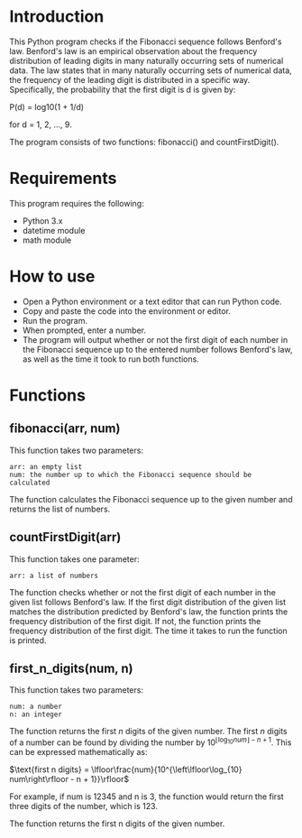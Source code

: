 # Introduction

This Python program checks if the Fibonacci sequence follows Benford's law. Benford's law is an empirical observation about the frequency distribution of leading digits in many naturally occurring sets of numerical data. The law states that in many naturally occurring sets of numerical data, the frequency of the leading digit is distributed in a specific way. Specifically, the probability that the first digit is d is given by:

P(d) = log10(1 + 1/d)

for d = 1, 2, ..., 9.

The program consists of two functions: fibonacci() and countFirstDigit().
# Requirements

This program requires the following:

   - Python 3.x
   - datetime module
   - math module

# How to use

   - Open a Python environment or a text editor that can run Python code.
   - Copy and paste the code into the environment or editor.
   - Run the program.
   - When prompted, enter a number.
   - The program will output whether or not the first digit of each number in the Fibonacci sequence up to the entered number follows Benford's law, as well as the time it took to run both functions.

# Functions
## fibonacci(arr, num)

This function takes two parameters:

    arr: an empty list
    num: the number up to which the Fibonacci sequence should be calculated

The function calculates the Fibonacci sequence up to the given number and returns the list of numbers.
## countFirstDigit(arr)

This function takes one parameter:

    arr: a list of numbers

The function checks whether or not the first digit of each number in the given list follows Benford's law. If the first digit distribution of the given list matches the distribution predicted by Benford's law, the function prints the frequency distribution of the first digit. If not, the function prints the frequency distribution of the first digit. The time it takes to run the function is printed.
## first_n_digits(num, n)

This function takes two parameters:

    num: a number
    n: an integer

The function returns the first $n$ digits of the given number. The first $n$ digits of a number can be found by dividing the number by $10^{\left\lfloor\log_{10} num\right\rfloor - n + 1}$. This can be expressed mathematically as:

$\text{first n digits} = \lfloor\frac{num}{10^{\left\lfloor\log_{10} num\right\rfloor - n + 1}}\rfloor$

For example, if num is 12345 and n is 3, the function would return the first three digits of the number, which is 123.

The function returns the first n digits of the given number.
